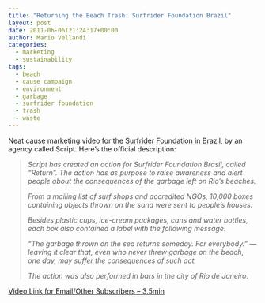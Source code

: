 ```yaml
---
title: "Returning the Beach Trash: Surfrider Foundation Brazil"
layout: post
date: 2011-06-06T21:24:17+00:00
author: Mario Vellandi
categories:
  - marketing
  - sustainability
tags:
  - beach
  - cause campaign
  - environment
  - garbage
  - surfrider foundation
  - trash
  - waste
---
```

Neat cause marketing video for the [Surfrider Foundation in Brazil](http://www.surfrider.org.br/), by an agency called Script. Here&#8217;s the official description:

> *Script has created an action for Surfrider Foundation Brasil, called &#8220;Return&#8221;. The action has as purpose to raise awareness and alert people about the consequences of the garbage left on Rio&#8217;s beaches.*
>
> *From a mailing list of surf shops and accredited NGOs, 10,000 boxes containing objects thrown on the sand were sent to people&#8217;s houses.*
>
> *Besides plastic cups, ice-cream packages, cans and water bottles, each box also contained a label with the following message:*
>
> *&#8220;The garbage thrown on the sea returns someday. For everybody.&#8221; &#8212; leaving it clear that, even who never threw garbage on the beach, one day, may suffer the consequences of such act.*
>
> *The action was also performed in bars in the city of Rio de Janeiro.*

[Video Link for Email/Other Subscribers &#8211; 3.5min](http://www.youtube.com/watch?v=9UdEJS36O9w&feature=related)
